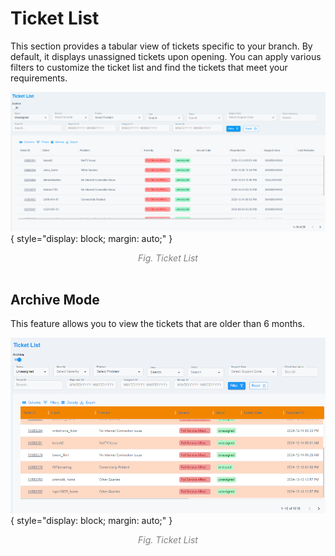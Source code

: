 # Ticket List

This section provides a tabular view of tickets specific to your branch. By default, it displays unassigned tickets upon opening. You can apply various filters to customize the ticket list and find the tickets that meet your requirements.

![Ticket List](img/ticket-list.png){ style="display: block; margin: auto;" }
<div align="center">
<i style="font-size: 14px; color: grey;">Fig. Ticket List</i>
</div><br>

## Archive Mode

This feature allows you to view the tickets that are older than 6 months.

![Archive Mode](img/archive-mode.png){ style="display: block; margin: auto;" }
<div align="center">
<i style="font-size: 14px; color: grey;">Fig. Ticket List</i>
</div><br>